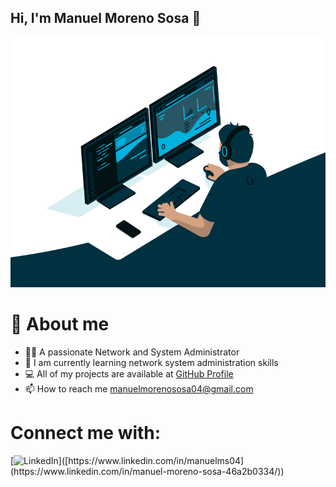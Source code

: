 ## Hi, I'm Manuel Moreno Sosa 👋
<img src="administrator.gif" width="600" height="400" />

# 💬 About me
  - 🙋‍♂️ A passionate Network and System Administrator
  - 🌱 I am currently learning network system administration skills
  - 💻 All of my projects are available at [GitHub Profile](https://github.com/Manuelms04)
  - 📫 How to reach me manuelmorenososa04@gmail.com

# Connect me with: 
[![LinkedIn]([https://upload.wikimedia.org/wikipedia/commons/0/01/LinkedIn_Logo_2023.svg](https://upload.wikimedia.org/wikipedia/commons/c/ca/LinkedIn_logo_initials.png))]([https://www.linkedin.com/in/manuelms04](https://www.linkedin.com/in/manuel-moreno-sosa-46a2b0334/))


